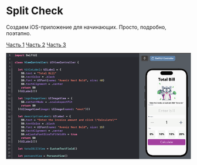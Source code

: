 #  Split Check

Создаем iOS-приложение для начинающих. Просто, подробно, поэтапно. 

[Часть 1](https://youtu.be/hAdSdnNeLKs)
[Часть 2](https://youtu.be/Hom46fPMiNQ)
[Часть 3](https://youtu.be/s0nThpsNlhA)

![1](https://github.com/VladimirFibe/Splitcheck/blob/main/img/1.png)
